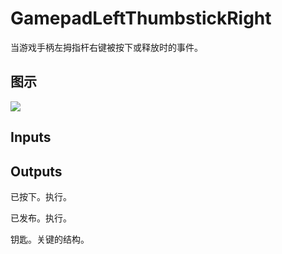 # GamepadLeftThumbstickRight

当游戏手柄左拇指杆右键被按下或释放时的事件。

## 图示

![]($-20221218-19222822.png)

## Inputs

## Outputs

已按下。执行。

已发布。执行。

钥匙。关键的结构。
